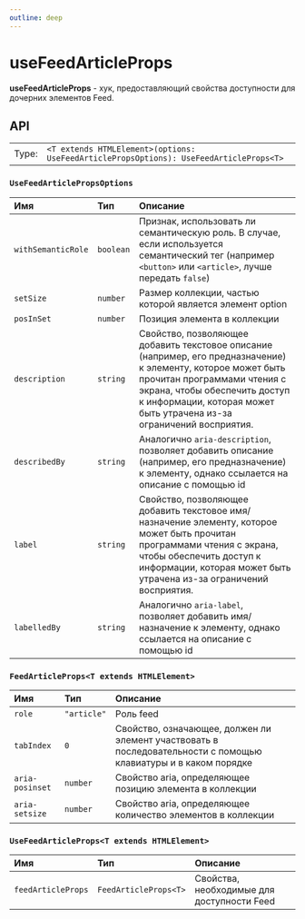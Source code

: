 ```yaml
---
outline: deep
---
```


# useFeedArticleProps

**useFeedArticleProps** - хук, предоставляющий свойства доступности для дочерних элементов Feed.

## API

|       |                                                                                        |
| ----: |:---------------------------------------------------------------------------------------|
| Type: | `<T extends HTMLElement>(options: UseFeedArticlePropsOptions): UseFeedArticleProps<T>` |

### `UseFeedArticlePropsOptions`

| Имя               | Тип      | Описание    |
|:-------------------|:-----------|:-----------|
| `withSemanticRole`  | `boolean`   | Признак, использовать ли семантическую роль. В случае, если используется семантический тег (например `<button>` или `<article>`, лучше передать `false`)  | 
| `setSize`  | `number`   | Размер коллекции, частью которой является элемент option  | 
| `posInSet`  | `number`   | Позиция элемента в коллекции  | 
| `description`  | `string`   | Свойство, позволяющее добавить текстовое описание (например, его предназначение) к элементу, которое может быть прочитан программами чтения с экрана, чтобы обеспечить доступ к информации, которая может быть утрачена из-за ограничений восприятия.  | 
| `describedBy`  | `string`   | Аналогично `aria-description`, позволяет добавить описание (например, его предназначение) к элементу, однако ссылается на описание с помощью id  | 
| `label`  | `string`   | Свойство, позволяющее добавить текстовое имя/назначение элементу, которое может быть прочитан программами чтения с экрана, чтобы обеспечить доступ к информации, которая может быть утрачена из-за ограничений восприятия.  | 
| `labelledBy`  | `string`   | Аналогично `aria-label`, позволяет добавить имя/назначение к элементу, однако ссылается на описание с помощью id  | 

### `FeedArticleProps<T extends HTMLElement>`

| Имя               | Тип      | Описание    |
|:-------------------|:-----------|:-----------|
| `role`  | `"article"`   | Роль feed  | 
| `tabIndex`  | `0`   | Свойство, означающее, должен ли элемент участвовать в последовательности с помощью клавиатуры и в каком порядке  | 
| `aria-posinset`  | `number`   | Свойство aria, определяющее позицию элемента в коллекции  | 
| `aria-setsize`  | `number`   | Свойство aria, определяющее количество элементов в коллекции  | 

### `UseFeedArticleProps<T extends HTMLElement>`

| Имя               | Тип      | Описание    |
|:-------------------|:-----------|:-----------|
| `feedArticleProps`  | `FeedArticleProps<T>`   | Свойства, необходимые для доступности Feed  | 

